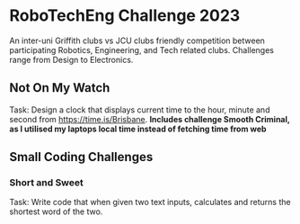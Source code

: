 # RoboTechEng Challenge 2023
An inter-uni Griffith clubs vs JCU clubs friendly competition between participating Robotics, Engineering, and Tech related clubs. Challenges range from Design to Electronics.

## Not On My Watch
Task: Design a clock that displays current time to the hour, minute and second from https://time.is/Brisbane.
**Includes challenge Smooth Criminal, as I utilised my laptops local time instead of fetching time from web**

## Small Coding Challenges
### Short and Sweet
Task:  Write code that when given two text inputs, calculates and returns the shortest word of the two.
